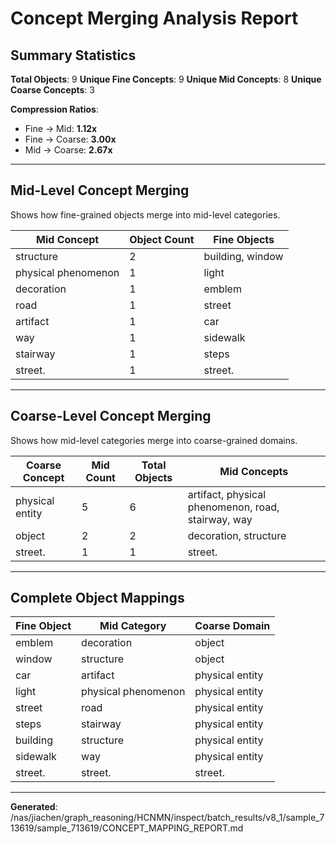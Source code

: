 # Concept Merging Analysis Report

## Summary Statistics

**Total Objects**: 9
**Unique Fine Concepts**: 9
**Unique Mid Concepts**: 8
**Unique Coarse Concepts**: 3

**Compression Ratios**:
- Fine → Mid: **1.12x**
- Fine → Coarse: **3.00x**
- Mid → Coarse: **2.67x**

---

## Mid-Level Concept Merging

Shows how fine-grained objects merge into mid-level categories.

| Mid Concept | Object Count | Fine Objects |
|-------------|--------------|-------------|
| structure | 2 | building, window |
| physical phenomenon | 1 | light |
| decoration | 1 | emblem |
| road | 1 | street |
| artifact | 1 | car |
| way | 1 | sidewalk |
| stairway | 1 | steps |
| street. | 1 | street. |

---

## Coarse-Level Concept Merging

Shows how mid-level categories merge into coarse-grained domains.

| Coarse Concept | Mid Count | Total Objects | Mid Concepts |
|----------------|-----------|---------------|-------------|
| physical entity | 5 | 6 | artifact, physical phenomenon, road, stairway, way |
| object | 2 | 2 | decoration, structure |
| street. | 1 | 1 | street. |

---

## Complete Object Mappings

| Fine Object | Mid Category | Coarse Domain |
|-------------|--------------|---------------|
| emblem | decoration | object |
| window | structure | object |
| car | artifact | physical entity |
| light | physical phenomenon | physical entity |
| street | road | physical entity |
| steps | stairway | physical entity |
| building | structure | physical entity |
| sidewalk | way | physical entity |
| street. | street. | street. |

---

**Generated**: /nas/jiachen/graph_reasoning/HCNMN/inspect/batch_results/v8_1/sample_713619/sample_713619/CONCEPT_MAPPING_REPORT.md

